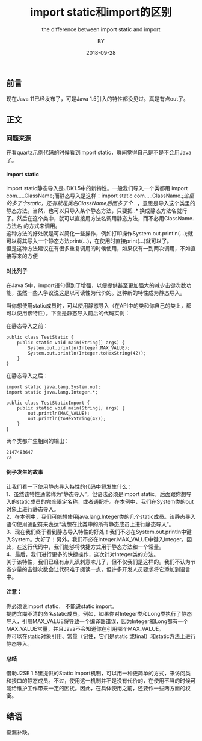 ﻿---
layout:     post
title:      import static和import的区别
subtitle:   the difference between import static and import
date:       2018-09-28
author:     BY
header-img: img/post-bg-universe.jpg
catalog: true
tags:
    - Blog
---


## 前言

现在Java 11已经发布了，可是Java 1.5引入的特性都没见过。真是有点out了。

## 正文

### 问题来源

在看quartz示例代码的时候看到import static，瞬间觉得自己是不是不会用Java了。

#### import static

import static静态导入是JDK1.5中的新特性。一般我们导入一个类都用 import com.....ClassName;而静态导入是这样：import static com.....ClassName.*;这里的多了个static，还有就是类名ClassName后面多了个 .* ，意思是导入这个类里的静态方法。当然，也可以只导入某个静态方法，只要把 .* 换成静态方法名就行了。然后在这个类中，就可以直接用方法名调用静态方法，而不必用ClassName.方法名 的方式来调用。   
这种方法的好处就是可以简化一些操作，例如打印操作System.out.println(...);就可以将其写入一个静态方法print(...)，在使用时直接print(...)就可以了。   
但是这种方法建议在有很多重复调用的时候使用，如果仅有一到两次调用，不如直接写来的方便  

#### 对比列子

在Java 5中，import语句得到了增强，以便提供甚至更加强大的减少击键次数功能，虽然一些人争议说这是以可读性为代价的。这种新的特性成为静态导入。

当你想使用static成员时，可以使用静态导入（在API中的类和你自己的类上，都可以使用该特性）。下面是静态导入前后的代码实例：

在静态导入之前：
```
public class TestStatic { 
    public static void main(String[] args) { 
        System.out.println(Integer.MAX_VALUE); 
        System.out.println(Integer.toHexString(42)); 
    } 
}
```
在静态导入之后：
```
import static java.lang.System.out; 
import static java.lang.Integer.*; 
 
public class TestStaticImport { 
    public static void main(String[] args) { 
        out.println(MAX_VALUE); 
        out.println(toHexString(42)); 
    } 
}
```
两个类都产生相同的输出：
```
2147483647 
2a
```
#### 例子发生的故事

让我们看一下使用静态导入特性的代码中将发生什么：  
1、虽然该特性通常称为“静态导入”，但语法必须是import static，后面跟你想导入的static成员的完全限定名称，或者通配符。在本例中，我们在System类的out对象上进行静态导入。  
2、在本例中，我们可能想使用java.lang.Integer类的几个static成员。该静态导入语句使用通配符来表达“我想在此类中的所有静态成员上进行静态导入”。  
3、现在我们终于看到静态导入特性的好处！我们不必在System.out.println中键入System。太好了！另外，我们不必在Integer.MAX_VALUE中键入Integer。因此，在这行代码中，我们能够将快捷方式用于静态方法和一个常量。  
4、最后，我们进行更多的快捷操作，这次针对Integer类的方法。  
关于该特性，我们已经有点儿讽刺意味儿了，但不仅我们是这样的。我们不认为节省少量的击键次数会让代码难于阅读一点，但许多开发人员要求将它添加到语言中。  

#### 注意：

你必须说import static， 不能说static import。  
提防含糊不清的命名static成员。例如，如果你对Integer类和Long类执行了静态导入，引用MAX_VALUE将导致一个编译器错误，因为Integer和Long都有一个MAX_VALUE常量，并且Java不会知道你在引用哪个MAX_VALUE。  
你可以在static对象引用、常量（记住，它们是static 或final）和static方法上进行静态导入。  

#### 总结

 借助J2SE 1.5里提供的Static Import机制，可以用一种更简单的方式，来访问类和接口的静态成员。不过，使用这一机制并不是没有代价的，在使用不当的时候可能给维护工作带来一定的困扰。因此，在具体使用之前，还要作一些两方面的权衡。

## 结语
查漏补缺。
